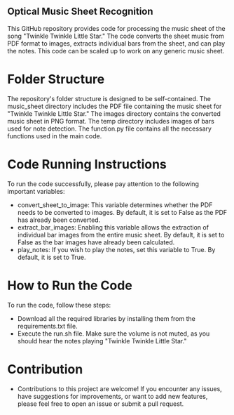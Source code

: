 ## Optical Music Sheet Recognition
This GitHub repository provides code for processing the music sheet of the song "Twinkle Twinkle Little Star." The code converts the sheet music from PDF format to images, extracts individual bars from the sheet, and can play the notes. This code can be scaled up to work on any generic music sheet. 

# Folder Structure
The repository's folder structure is designed to be self-contained. The music_sheet directory includes the PDF file containing the music sheet for "Twinkle Twinkle Little Star." The images directory contains the converted music sheet in PNG format. The temp directory includes images of bars used for note detection. The function.py file contains all the necessary functions used in the main code.

# Code Running Instructions
To run the code successfully, please pay attention to the following important variables:

- convert_sheet_to_image: This variable determines whether the PDF needs to be converted to images. By default, it is set to False as the PDF has already been converted.
- extract_bar_images: Enabling this variable allows the extraction of individual bar images from the entire music sheet. By default, it is set to False as the bar images have already been calculated.
- play_notes: If you wish to play the notes, set this variable to True. By default, it is set to True.

# How to Run the Code
To run the code, follow these steps:

- Download all the required libraries by installing them from the requirements.txt file.
- Execute the run.sh file. Make sure the volume is not muted, as you should hear the notes playing "Twinkle Twinkle Little Star."

# Contribution
- Contributions to this project are welcome! If you encounter any issues, have suggestions for improvements, or want to add new features, please feel free to open an issue or submit a pull request.